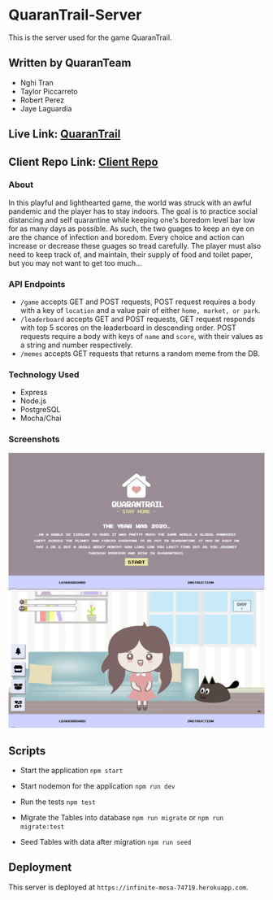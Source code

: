 # QuaranTrail-Server
This is the server used for the game QuaranTrail.

## Written by QuaranTeam
+ Nghi Tran
+ Taylor Piccarreto
+ Robert Perez
+ Jaye Laguardia

## Live Link: [QuaranTrail](https://quarantrail.now.sh/)

## Client Repo Link: [Client Repo](https://github.com/thinkful-ei-jaguar/Quarantrail-client)

### About

In this playful and lighthearted game, the world was struck with an awful pandemic and the player has to stay indoors. The goal is to practice social distancing and self quarantine while keeping one's boredom level bar low for as many days as possible. As such, the two guages to keep an eye on are the chance of infection and boredom. Every choice and action can increase or decrease these guages so tread carefully. The player must also need to keep track of, and maintain, their supply of food and toilet paper, but you may not want to get too much...

### API Endpoints

+ `/game` accepts GET and POST requests, POST request requires a body with a key of `location` and a value pair of either `home, market, or park`.
+ `/leaderboard` accepts GET and POST requests, GET request responds with top 5 scores on the leaderboard in descending order. POST requests require a body with keys of `name` and `score`, with their values as a string and number respectively. 
+ `/memes` accepts GET requests that returns a random meme from the DB.

### Technology Used

+ Express
+ Node.js
+ PostgreSQL
+ Mocha/Chai

### Screenshots

![image of start page](src/Images/ScreenStart.JPG)
![image of game page](src/Images/ScreenGame.JPG)

## Scripts
+ Start the application `npm start`

+ Start nodemon for the application `npm run dev`

+ Run the tests `npm test`

+ Migrate the Tables into database ` npm run migrate ` or ` npm run migrate:test `

+ Seed Tables with data after migration `npm run seed`

## Deployment
This server is deployed at `https://infinite-mesa-74719.herokuapp.com`.
